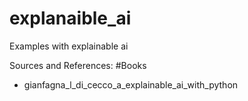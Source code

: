 # explanaible_ai
Examples with explainable ai

Sources and References:
#Books
- gianfagna_l_di_cecco_a_explainable_ai_with_python
